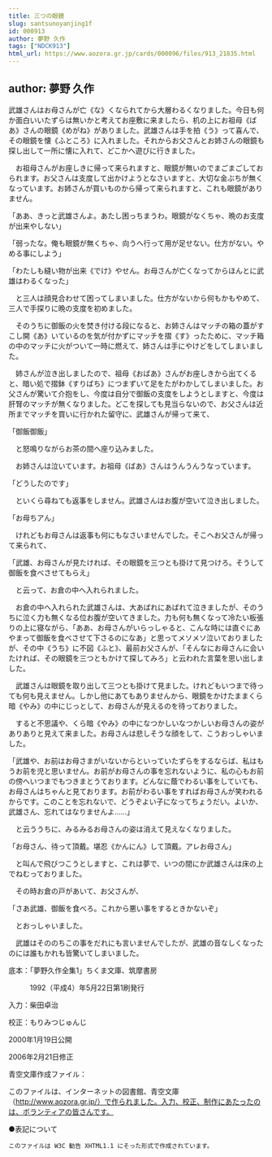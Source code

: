 ```yaml
---
title: 三つの眼鏡
slug: santsunoyanjing1f
id: 000913
author: 夢野 久作
tags: ["NDCK913"]
html_url: https://www.aozora.gr.jp/cards/000096/files/913_21835.html
---
```


## author: 夢野 久作

武雄さんはお母さんが亡《な》くなられてから大層わるくなりました。今日も何か面白いいたずらは無いかと考えてお座敷に来ましたら、机の上にお祖母《ばあ》さんの眼鏡《めがね》がありました。武雄さんは手を拍《う》って喜んで、その眼鏡を懐《ふところ》に入れました。それからお父さんとお姉さんの眼鏡も探し出して一所に懐に入れて、どこかへ遊びに行きました。

　お祖母さんがお座しきに帰って来られますと、眼鏡が無いのでまごまごしておられます。お父さんは支度して出かけようとなさいますと、大切な金ぶちが無くなっています。お姉さんが買いものから帰って来られますと、これも眼鏡がありません。

「ああ、きっと武雄さんよ。あたし困っちまうわ。眼鏡がなくちゃ、晩のお支度が出来やしない」

「弱ったな。俺も眼鏡が無くちゃ、向うへ行って用が足せない。仕方がない。やめる事にしよう」

「わたしも縫い物が出来《でけ》やせん。お母さんが亡くなってからほんとに武雄はわるくなった」

　と三人は顔見合わせて困ってしまいました。仕方がないから何もかもやめて、三人で手探りに晩の支度を初めました。

　そのうちに御飯の火を焚き付ける段になると、お姉さんはマッチの箱の蓋がすこし開《あ》いているのを気が付かずにマッチを摺《す》ったために、マッチ箱の中のマッチに火がついて一時に燃えて、姉さんは手にやけどをしてしまいました。

　姉さんが泣き出しましたので、祖母《おばあ》さんがお座しきから出てくると、暗い処で摺鉢《すりばち》につまずいて足をたがわかしてしまいました。お父さんが驚いて介抱をし、今度は自分で御飯の支度をしようとしますと、今度は肝腎のマッチが無くなりました。どこを探しても見当らないので、お父さんは近所までマッチを買いに行かれた留守に、武雄さんが帰って来て、

「御飯御飯」

　と怒鳴りながらお茶の間へ座り込みました。

　お姉さんは泣いています。お祖母《ばあ》さんはうんうんうなっています。

「どうしたのです」

　といくら尋ねても返事をしません。武雄さんはお腹が空いて泣き出しました。

「お母ちアん」

　けれどもお母さんは返事も何にもなさいませんでした。そこへお父さんが帰って来られて、

「武雄、お母さんが見たければ、その眼鏡を三つとも掛けて見つけろ。そうして御飯を食べさせてもらえ」

　と云って、お倉の中へ入れられました。

　お倉の中へ入れられた武雄さんは、大あばれにあばれて泣きましたが、そのうちに泣く力も無くなる位お腹が空いてきました。力も何も無くなって冷たい板張りの上に寝ながら、「ああ、お母さんがいらっしゃると、こんな時には直ぐにあやまって御飯を食べさせて下さるのになあ」と思ってメソメソ泣いておりましたが、その中《うち》に不図《ふと》、最前お父さんが、「そんなにお母さんに会いたければ、その眼鏡を三つともかけて探してみろ」と云われた言葉を思い出しました。

　武雄さんは眼鏡を取り出して三つとも掛けて見ました。けれどもいつまで待っても何も見えません。しかし他にあてもありませんから、眼鏡をかけたままくら暗《やみ》の中にじっとして、お母さんが見えるのを待っておりました。

　すると不思議や、くら暗《やみ》の中になつかしいなつかしいお母さんの姿がありありと見えて来ました。お母さんは悲しそうな顔をして、こうおっしゃいました。

「武雄や、お前はお母さまがいないからといっていたずらをするならば、私はもうお前を児と思いません。お前がお母さんの事を忘れないように、私の心もお前の傍へいつまでもつきまとうております。どんなに蔭でわるい事をしていても、お母さんはちゃんと見ております。お前がわるい事をすればお母さんが笑われるからです。このことを忘れないで、どうぞよい子になってちょうだい。よいか、武雄さん、忘れてはなりませんよ……」

　と云ううちに、みるみるお母さんの姿は消えて見えなくなりました。

「お母さん、待って頂戴。堪忍《かんにん》して頂戴。アレお母さん」

　と叫んで飛びつこうとしますと、これは夢で、いつの間にか武雄さんは床の上でねむっておりました。

　その時お倉の戸があいて、お父さんが、

「さあ武雄、御飯を食べろ。これから悪い事をするときかないぞ」

　とおっしゃいました。

　武雄はそののちこの事をだれにも言いませんでしたが、武雄の音なしくなったのには誰もかれも皆驚いてしまいました。













底本：「夢野久作全集1」ちくま文庫、筑摩書房


　　　1992（平成4）年5月22日第1刷発行

入力：柴田卓治

校正：もりみつじゅんじ

2000年1月19日公開

2006年2月21日修正

青空文庫作成ファイル：

このファイルは、インターネットの図書館、青空文庫（http://www.aozora.gr.jp/）で作られました。入力、校正、制作にあたったのは、ボランティアの皆さんです。









●表記について


	このファイルは W3C 勧告 XHTML1.1 にそった形式で作成されています。